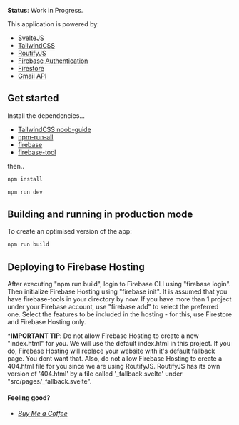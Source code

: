 **Status**: Work in Progress. 

This application is powered by:

* [SvelteJS](https://github.com/sveltejs/svelte)
* [TailwindCSS](https://github.com/tailwindlabs/tailwindcss)
* [RoutifyJS](https://github.com/roxiness/routify)
* [Firebase Authentication](https://firebase.google.com/docs/auth/web/start)
* [Firestore](https://firebase.google.com/docs/firestore/quickstart)
* [Gmail API](https://developers.google.com/gmail/api)

## Get started

Install the dependencies...

* [TailwindCSS noob-guide](https://dev.to/inalbant/a-simpler-way-to-add-tailwindcss-to-your-svelte-project-11ja)
* [npm-run-all](https://www.npmjs.com/package/npm-run-all)
* [firebase](https://www.npmjs.com/package/firebase)
* [firebase-tool](https://www.npmjs.com/package/firebase-tools)

then..
```bash
npm install
```
```bash
npm run dev
```
## Building and running in production mode

To create an optimised version of the app:

```bash
npm run build
```

## Deploying to Firebase Hosting

After executing "npm run build", login to Firebase CLI using "firebase login".
Then initialize Firebase Hosting using "firebase init". It is assumed that you have firebase-tools in your directory by now.
If you have more than 1 project under your Firebase account, use "firebase add" to select the preferred one.
Select the features to be included in the hosting - for this, use Firestore and Firebase Hosting only.

   ***IMPORTANT TIP**: Do not allow Firebase Hosting to create a new "index.html" for you. We will use the default index.html in this project. If you do, Firebase Hosting will replace your website with it's default fallback page. You dont want that. Also, do not allow Firebase Hosting to create a 404.html file for you since we are using RoutifyJS. RoutifyJS has its own version of '404.html' by a file called '_fallback.svelte' under "src/pages/_fallback.svelte".

#### Feeling good?
* *[Buy Me a Coffee](https://www.buymeacoffee.com/noogui)*

